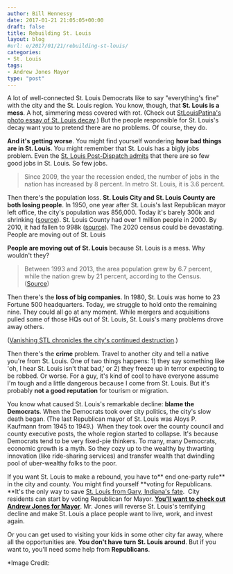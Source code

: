 ```yaml
---
author: Bill Hennessy
date: 2017-01-21 21:05:05+00:00
draft: false
title: Rebuilding St. Louis
layout: blog
#url: e/2017/01/21/rebuilding-st-louis/
categories:
- St. Louis
tags:
- Andrew Jones Mayor
type: "post"
---
```


A lot of well-connected St. Louis Democrats like to say "everything's fine" with the city and the St. Louis region. You know, though, that **St. Louis is a mess**. A hot, simmering mess covered with rot. (Check out [StLouisPatina's photo essay of St. Louis decay](https://stlouispatina.com/far-south-old-north-deterioration/).) But the people responsible for St. Louis's decay want you to pretend there are no problems. Of course, they do.

**And it's getting worse**. You might find yourself wondering **how bad things are in St. Louis**. You might remember that St. Louis has a bigly jobs problem. Even the [St. Louis Post-Dispatch admits](https://www.stltoday.com/business/local/st-louis-has-a-jobs-problem/article_fe9a7ae0-832c-590e-b14f-402541d7c96d.html) that there are so few good jobs in St. Louis. So few jobs.



> Since 2009, the year the recession ended, the number of jobs in the nation has increased by 8 percent. In metro St. Louis, it is 3.6 percent.



Then there's the population loss. **St. Louis City and St. Louis County are both losing people**. In 1950, one year after St. Louis's last Republican mayor left office, the city's population was 856,000. Today it's barely 300k and shrinking ([source](https://www.genealogybranches.com/stlouispopulation.html)). St. Louis County had over 1 million people in 2000. By 2010, it had fallen to 998k ([source](https://www.genealogybranches.com/stlouispopulation.html)). The 2020 census could be devastating. People are moving out of St. Louis

**People are moving out of St. Louis** because St. Louis is a mess. Why wouldn't they?



> Between 1993 and 2013, the area population grew by 6.7 percent, while the nation grew by 21 percent, according to the Census. ([Source](https://www.stltoday.com/business/local/st-louis-has-a-jobs-problem/article_fe9a7ae0-832c-590e-b14f-402541d7c96d.html))



Then there's the **loss of big companies**. In 1980, St. Louis was home to 23 Fortune 500 headquarters. Today, we struggle to hold onto the remaining nine. They could all go at any moment. While mergers and acquisitions pulled some of those HQs out of St. Louis, St. Louis's many problems drove away others.

([Vanishing STL chronicles the city's continued destruction](https://vanishingstl.blogspot.com/).)

Then there's the **crime** problem. Travel to another city and tell a native you're from St. Louis. One of two things happens: 1) they say something like 'oh, I hear St. Louis isn't that bad,' or 2) they freeze up in terror expecting to be robbed. Or worse. For a guy, it's kind of cool to have everyone assume I'm tough and a little dangerous because I come from St. Louis. But it's probably **not a good reputation** for tourism or migration.

You know what caused St. Louis's remarkable decline: **blame the Democrats**. When the Democrats took over city politics, the city's slow death began. (The last Republican mayor of St. Louis was Aloys P. Kaufmann from 1945 to 1949.)  When they took over the county council and county executive posts, the whole region started to collapse. It's because Democrats tend to be very fixed-pie thinkers. To many, many Democrats, economic growth is a myth. So they cozy up to the wealthy by thwarting innovation (like ride-sharing services) and transfer wealth that dwindling pool of uber-wealthy folks to the poor.

If you want St. Louis to make a rebound, you have to** end one-party rule** in the city and county. You might find yourself **voting for Republicans. **It's the only way to save [St. Louis from Gary, Indiana's fate](https://www.businessinsider.com/gary-indiana-photos-2013-6).  City residents can start by voting Republican for Mayor. **[You'll want to check out Andrew Jones for Mayor](https://andrewjonesformayor.com/)**. Mr. Jones will reverse St. Louis's terrifying decline and make St. Louis a place people want to live, work, and invest again.

Or you can get used to visiting your kids in some other city far away, where all the opportunities are. **You don't have turn St. Louis around**. But if you want to, you'll need some help from **Republicans**.

*Image Credit:
